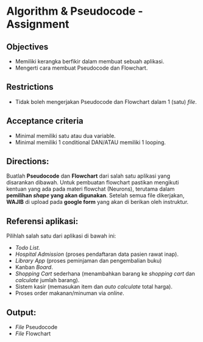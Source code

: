 # **Algorithm & Pseudocode - Assignment**

## Objectives
* Memiliki kerangka berfikir dalam membuat sebuah aplikasi. 
* Mengerti cara membuat Pseudocode dan Flowchart.

## Restrictions
* Tidak boleh mengerjakan Pseudocode dan Flowchart dalam 1 (satu) *file*.

## Acceptance criteria
* Minimal memiliki satu atau dua variable.
* Minimal memiliki 1 conditional DAN/ATAU memiliki 1 looping.

## Directions:
Buatlah **Pseudocode** dan **Flowchart** dari salah satu aplikasi yang disarankan dibawah.
Untuk pembuatan flowchart pastikan mengikuti kentuan yang ada pada materi flowchat (Neurons), terutama dalam **pemilihan _shape_ yang akan digunakan**. Setelah semua file dikerjakan, **WAJIB** di upload pada **google form** yang akan di berikan oleh instruktur.

## Referensi aplikasi:
Pilihlah salah satu dari aplikasi di bawah ini:
* *Todo List.*
* *Hospital Admission* (proses pendaftaran data pasien rawat inap).
* *Library App* (proses peminjaman dan pengembalian buku)
* Kanban *Board*.
* *Shopping Cart* sederhana (menambahkan barang ke *shopping cart* dan *calculate* jumlah barang).
* Sistem kasir (memasukan item dan *auto calculate* total harga).
* Proses order makanan/minuman via *online*.

## Output:
* *File* Pseudocode
* *File* Flowchart
